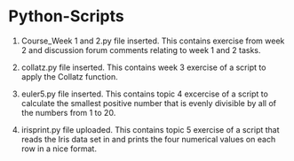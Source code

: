 # Python-Scripts
1. Course_Week 1 and 2.py file inserted. This contains exercise from week 2 and discussion forum comments relating to week 1 and 2 tasks.

2. collatz.py file inserted. This contains week 3 exercise of a script to apply the Collatz function.

3. euler5.py file inserted. This contains topic 4 excercise of a script to calculate the smallest positive number that is evenly divisible by all of the numbers from 1 to 20.

4. irisprint.py file uploaded. This contains topic 5 exercise of a script that reads the Iris data set in and prints the four numerical values on each row in a nice format.


